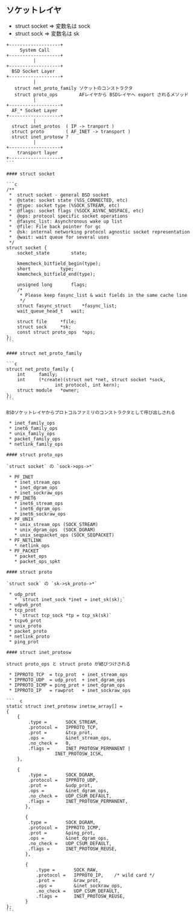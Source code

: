 ## ソケットレイヤ

 * struct socket => 変数名は sock
 * struct sock   => 変数名は sk

````
+-------------------+
     System Call
+-------------------+
          |
+-------------------+
  BSD Socket Layer
+-------------------+
          |
   struct net_proto_family ソケットのコンストラクタ
   struct proto_ops        AFレイヤから BSDレイヤへ export されるメソッド
          |
+-------------------+
  AF_* Socket Layer
+-------------------+
          |
  struct inet_protos  ( IP -> tranport )
  struct proto        ( AF_INET -> transport )
  struct inet_protosw ?
          |
+-------------------+
    transport layer
+-------------------+
```

#### struct socket

```c
/**
 *  struct socket - general BSD socket
 *  @state: socket state (%SS_CONNECTED, etc)
 *  @type: socket type (%SOCK_STREAM, etc)
 *  @flags: socket flags (%SOCK_ASYNC_NOSPACE, etc)
 *  @ops: protocol specific socket operations
 *  @fasync_list: Asynchronous wake up list
 *  @file: File back pointer for gc
 *  @sk: internal networking protocol agnostic socket representation
 *  @wait: wait queue for several uses
 */
struct socket {
	socket_state		state;

	kmemcheck_bitfield_begin(type);
	short			type;
	kmemcheck_bitfield_end(type);

	unsigned long		flags;
	/*
	 * Please keep fasync_list & wait fields in the same cache line
	 */
	struct fasync_struct	*fasync_list;
	wait_queue_head_t	wait;

	struct file		*file;
	struct sock		*sk;
	const struct proto_ops	*ops;
};
```

#### struct net_proto_family

```c
struct net_proto_family {
	int		family;
	int		(*create)(struct net *net, struct socket *sock,
				  int protocol, int kern);
	struct module	*owner;
};
```

BSDソケットレイヤからプロトコルファミリのコンストラクタとして呼び出しされる

 * inet_family_ops
 * inet6_family_ops
 * unix_family_ops
 * packet_family_ops
 * netlink_family_ops

#### struct proto_ops

`struct socket` の `sock->ops->*`

 * PF_INET
   * inet_stream_ops
   * inet_dgram_ops
   * inet_sockraw_ops
 * PF_INET6
   * inet6_stream_ops
   * inet6_dgram_ops
   * inet6_sockraw_ops
 * PF_UNIX
   * unix_stream_ops (SOCK_STREAM)
   * unix_dgram_ops  (SOCK_DGRAM)
   * unix_seqpacket_ops (SOCK_SEQPACKET)
 * PF_NETLINK
   * netlink_ops
 * PF_PACKET
   * packet_ops
   * packet_ops_spkt

#### struct proto

`struct sock` の `sk->sk_proto->*`

 * udp_prot
   * `struct inet_sock *inet = inet_sk(sk);`
 * udpv6_prot
 * tcp_prot
   * `struct tcp_sock *tp = tcp_sk(sk)`
 * tcpv6_prot
 * unix_proto
 * packet_proto
 * netlink_proto
 * ping_prot

#### struct inet_protosw

struct proto_ops と struct proto が結びつけされる

 * IPPROTO_TCP  = tcp_prot  + inet_stream_ops
 * IPPROTO_UDP  = udp_prot  + inet_dgram_ops
 * IPPROTO_ICMP = ping_prot + inet_dgram_ops
 * IPPROTO_IP   = rawprot   + inet_sockraw_ops

```  c
static struct inet_protosw inetsw_array[] =
{
	{
		.type =       SOCK_STREAM,
		.protocol =   IPPROTO_TCP,
		.prot =       &tcp_prot,
		.ops =        &inet_stream_ops,
		.no_check =   0,
		.flags =      INET_PROTOSW_PERMANENT |
			      INET_PROTOSW_ICSK,
	},

	{
		.type =       SOCK_DGRAM,
		.protocol =   IPPROTO_UDP,
		.prot =       &udp_prot,
		.ops =        &inet_dgram_ops,
		.no_check =   UDP_CSUM_DEFAULT,
		.flags =      INET_PROTOSW_PERMANENT,
       },

       {
		.type =       SOCK_DGRAM,
		.protocol =   IPPROTO_ICMP,
		.prot =       &ping_prot,
		.ops =        &inet_dgram_ops,
		.no_check =   UDP_CSUM_DEFAULT,
		.flags =      INET_PROTOSW_REUSE,
       },

       {
	       .type =       SOCK_RAW,
	       .protocol =   IPPROTO_IP,	/* wild card */
	       .prot =       &raw_prot,
	       .ops =        &inet_sockraw_ops,
	       .no_check =   UDP_CSUM_DEFAULT,
	       .flags =      INET_PROTOSW_REUSE,
       }
};
```  